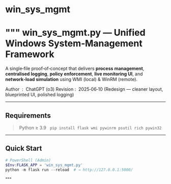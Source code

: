 # win_sys_mgmt
"""
win_sys_mgmt.py — Unified Windows System‑Management Framework
============================================================
A single‑file proof‑of‑concept that delivers **process management**, **centralised logging**,
**policy enforcement**, **live monitoring UI**, and **network‑load simulation** using WMI
(local) & WinRM (remote).

Author  :  ChatGPT (o3)
Revision :  2025‑06‑10 (Redesign — cleaner layout, blueprinted UI, polished logging)

---------------------------------------------------------------------
Requirements
---------------------------------------------------------------------
> Python ≥ 3.9   ``pip install flask wmi pywinrm psutil rich pywin32``

---------------------------------------------------------------------
Quick Start
---------------------------------------------------------------------
```powershell
# PowerShell (Admin)
$Env:FLASK_APP = 'win_sys_mgmt.py'
python -m flask run --reload  # → http://127.0.0.1:5000/
```
"""
